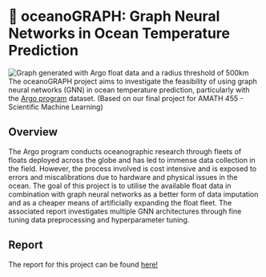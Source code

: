 # 🌊 oceanoGRAPH: Graph Neural Networks in Ocean Temperature Prediction
![](/img/graphdata.png?raw=true "Graph generated with Argo float data and a radius threshold of 500km")
The oceanoGRAPH project aims to investigate the feasibility of using graph neural networks (GNN) in ocean temperature prediction, particularly with the [Argo program](https://argo.ucsd.edu/) dataset.
(Based on our final project for AMATH 455 - Scientific Machine Learning)

## Overview
The Argo program conducts oceanographic research through fleets of floats deployed across the globe and has led to immense data collection in the field. However, the process involved is cost intensive and is exposed to errors and miscalibrations due to hardware and physical issues in the ocean. The goal of this project is to utilise the available float data in combination with graph neural networks as a better form of data imputation and as a cheaper means of artificially expanding the float fleet. The associated report investigates multiple GNN architectures through fine tuning data preprocessing and hyperparameter tuning.

## Report
The report for this project can be found [here!](https://github.com/soumenons/oceanoGRAPH/blob/main/FinalProject_Report.pdf)
